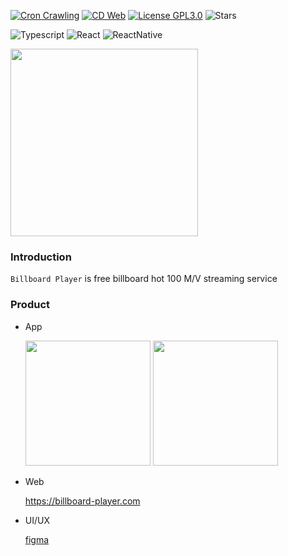 [![Cron Crawling](https://github.com/krtk-dev/billboard-player/actions/workflows/cron-crawling.yml/badge.svg)](https://github.com/krtk-dev/billboard-player/actions/workflows/cron-crawling.yml)
[![CD Web](https://github.com/krtk-dev/billboard-player/actions/workflows/cd-web.yml/badge.svg)](https://github.com/krtk-dev/billboard-player/actions/workflows/cd-web.yml)
[![License GPL3.0](https://img.shields.io/github/license/krtk-dev/billboard-player?style=plat)](LICENSE)
![Stars](https://img.shields.io/github/stars/krtk-dev/billboard-player?style=social)
<!-- [![CI Web](https://github.com/krtk-dev/billboard-player/actions/workflows/ci-web.yml/badge.svg)](https://github.com/krtk-dev/billboard-player/actions/workflows/ci-web.yml) -->
<!-- [![codecov](https://codecov.io/gh/krtk-dev/billboard-player/branch/main/graph/badge.svg)](https://codecov.io/gh/krtk-dev/billboard-player) -->


![Typescript](https://img.shields.io/badge/Typescript-222222?style=for-the-badge&logo=Typescript&logoColor=#3178C6)
![React](https://img.shields.io/badge/React-222222?style=for-the-badge&logo=React&logoColor=#61DAFB)
![ReactNative](https://img.shields.io/badge/ReactNative-222222?style=for-the-badge&logo=React&logoColor=#61DAFB)

<img width="300" src="https://user-images.githubusercontent.com/48207131/160365007-8a1791ea-cb60-478e-b965-5e1ac7069a82.gif">

### Introduction

`Billboard Player` is free billboard hot 100 M/V streaming service

### Product
- App

  <a href="https://apps.apple.com/app/id1616465259"><img src="https://user-images.githubusercontent.com/27461460/77502559-8c8a8d80-6e9e-11ea-9f8e-0f58c704eed6.png" width="200"/></a>
  <a href="https://play.google.com/store/apps/details?id=com.koreanthinker.billboard"><img src="https://user-images.githubusercontent.com/27461460/77502571-90b6ab00-6e9e-11ea-9e93-235a319ebb41.png" width="200"/></a>

- Web

  https://billboard-player.com

- UI/UX

    [figma](https://www.figma.com/file/zrHWCUtJfqvpYPf4mw3jBg/Billboard-Player?node-id=2%3A36)